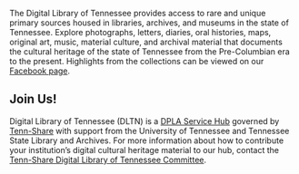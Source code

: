 The Digital Library of Tennessee provides access to rare and unique primary sources housed in libraries, archives, and museums in the state of Tennessee. Explore photographs, letters, diaries, oral histories, maps, original art, music, material culture, and archival material that documents the cultural heritage of the state of Tennessee from the Pre-Columbian era to the present. Highlights from the collections can be viewed on our [Facebook page](https://www.facebook.com/DLTenn).



## Join Us!
Digital Library of Tennessee (DLTN) is a [DPLA Service Hub](https://dp.la/info/hubs/)  governed by [Tenn-Share](https://www.tenn-share.org/) with support from the University of Tennessee and Tennessee State Library and Archives. For more information about how to contribute your institution’s digital cultural heritage material to our hub, contact the [Tenn-Share Digital Library of Tennessee Committee](https://www.tenn-share.org/AF_MemberCommittee.asp?committeeid=28).
